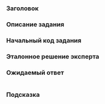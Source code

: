 ### Заголовок

### Описание задания


### Начальный код задания

### Эталонное решение эксперта

### Ожидаемый ответ
```

```

### Подсказка
